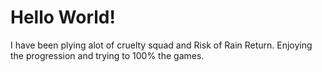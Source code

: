 <h1>Hello World!</h1>
<p>I have been plying alot of cruelty squad and Risk of Rain Return. Enjoying the progression and trying to 100% the games.</p>
